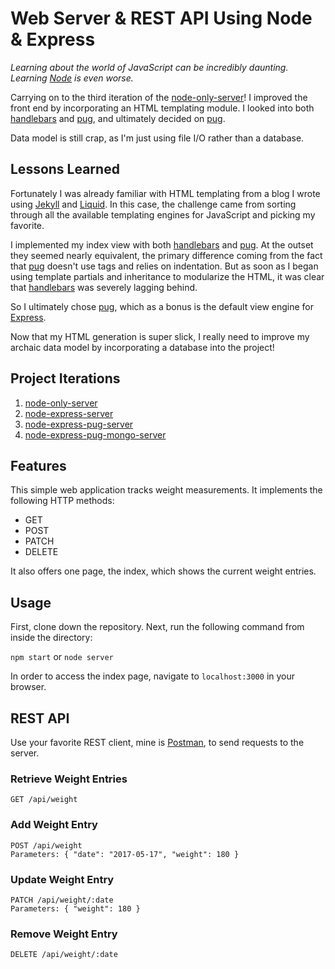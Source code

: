 # Web Server & REST API Using Node & Express

*Learning about the world of JavaScript can be incredibly daunting.  
Learning [Node](https://nodejs.org/) is even worse.*

Carrying on to the third iteration of the [node-only-server](https://github.com/bradgarropy/node-only-server)! I improved the front end by incorporating an HTML templating module. I looked into both [handlebars](http://handlebarsjs.com/) and [pug](https://pugjs.org/), and ultimately decided on [pug](https://pugjs.org/).

Data model is still crap, as I'm just using file I/O rather than a database.


## Lessons Learned

Fortunately I was already familiar with HTML templating from a blog I wrote using [Jekyll](https://jekyllrb.com/) and [Liquid](https://shopify.github.io/liquid/). In this case, the challenge came from sorting through all the available templating engines for JavaScript and picking my favorite.

I implemented my index view with both [handlebars](http://handlebarsjs.com/) and [pug](https://pugjs.org/). At the outset they seemed nearly equivalent, the primary difference coming from the fact that [pug](https://pugjs.org/) doesn't use tags and relies on indentation. But as soon as I began using template partials and inheritance to modularize the HTML, it was clear that [handlebars](http://handlebarsjs.com/) was severely lagging behind.

So I ultimately chose [pug](https://pugjs.org/), which as a bonus is the default view engine for [Express](https://expressjs.com/).

Now that my HTML generation is super slick, I really need to improve my archaic data model by incorporating a database into the project!


## Project Iterations

1. [node-only-server](https://github.com/bradgarropy/node-only-server)
2. [node-express-server](https://github.com/bradgarropy/node-express-server)
3. [node-express-pug-server](https://github.com/bradgarropy/node-express-pug-server)
4. [node-express-pug-mongo-server](https://github.com/bradgarropy/node-express-pug-mongodb-server)


## Features

This simple web application tracks weight measurements. It implements the following HTTP methods:

* GET
* POST
* PATCH
* DELETE

It also offers one page, the index, which shows the current weight entries.


## Usage

First, clone down the repository. Next, run the following command from inside the directory:

`npm start` or `node server`

In order to access the index page, navigate to `localhost:3000` in your browser.


## REST API

Use your favorite REST client, mine is [Postman](https://www.getpostman.com/), to send requests to the server.

### Retrieve Weight Entries
```
GET /api/weight
```

### Add Weight Entry
```
POST /api/weight  
Parameters: { "date": "2017-05-17", "weight": 180 }
```

### Update Weight Entry
```
PATCH /api/weight/:date  
Parameters: { "weight": 180 }
```

### Remove Weight Entry
```
DELETE /api/weight/:date
```

